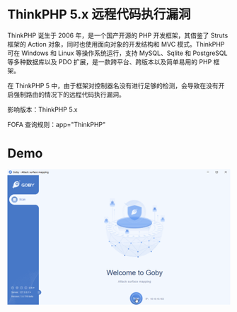 # ThinkPHP 5.x 远程代码执行漏洞

ThinkPHP 诞生于 2006 年，是一个国产开源的 PHP 开发框架，其借鉴了 Struts 框架的 Action 对象，同时也使用面向对象的开发结构和 MVC 模式。ThinkPHP 可在 Windows 和 Linux 等操作系统运行，支持 MySQL、Sqlite 和 PostgreSQL 等多种数据库以及 PDO 扩展，是一款跨平台、跨版本以及简单易用的 PHP 框架。

在 ThinkPHP 5 中，由于框架对控制器名没有进行足够的检测，会导致在没有开启强制路由的情况下的远程代码执行漏洞。

影响版本：ThinkPHP 5.x

FOFA 查询规则：app="ThinkPHP"

# Demo

![](thinkphp_5.gif)